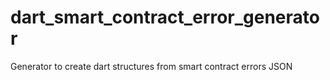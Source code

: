 # dart_smart_contract_error_generator
Generator to create dart structures from smart contract errors JSON
